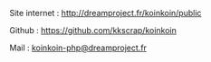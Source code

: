 Site internet   : http://dreamproject.fr/koinkoin/public

Github          : https://github.com/kkscrap/koinkoin

Mail            : koinkoin-php@dreamproject.fr

